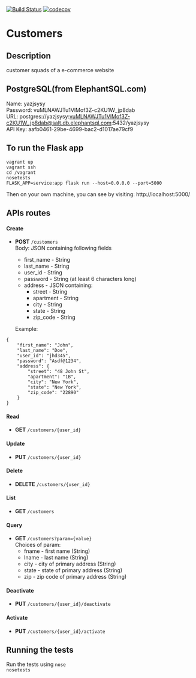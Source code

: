 [![Build Status](https://travis-ci.org/nyu-devops-fa19/customers.svg?branch=master)](https://travis-ci.org/nyu-devops-fa19/customers)
[![codecov](https://codecov.io/gh/nyu-devops-fa19/customers/branch/master/graph/badge.svg)](https://codecov.io/gh/nyu-devops-fa19/customers)

# Customers

## Description
customer squads of a e-commerce website

## PostgreSQL(from ElephantSQL.com)
Name: yazjsysy  
Password: vuMLNAWJTu1VlMof3Z-c2KU1W_jp8dab  
URL: postgres://yazjsysy:vuMLNAWJTu1VlMof3Z-c2KU1W_jp8dab@salt.db.elephantsql.com:5432/yazjsysy  
API Key: aafb0461-29be-4699-bac2-d1017ae79cf9

## To run the Flask app 

```
vagrant up
vagrant ssh
cd /vagrant
nosetests
FLASK_APP=service:app flask run --host=0.0.0.0 --port=5000
```
Then on your own machine, you can see by visiting: http://localhost:5000/

## APIs routes
#### **Create** 
- **POST** `/customers`  
Body: JSON containing following fields
  * first_name - String  
  * last_name - String  
  * user_id - String  
  * password - String (at least 6 characters long)
  * address - JSON containing:  
    * street - String  
    * apartment - String   
    * city - String  
    * state - String  
    * zip_code - String

  Example:  
```
{
    "first_name": "John",
    "last_name": "Doe",
    "user_id": "jhd345",
    "password": "Asdf@1234",
    "address": {
        "street": "48 John St",
        "apartment": "1B",
        "city": "New York",
        "state": "New York",
        "zip_code": "22890"
    }
}
```

#### **Read** 
- **GET** `/customers/{user_id}`

#### **Update**
- **PUT** `/customers/{user_id}`

#### **Delete**
- **DELETE** `/customers/{user_id}`

#### **List**
- **GET** `/customers`

#### **Query**
- **GET** `/customers?param={value}`  
Choices of param:
  * fname - first name (String)  
  * lname - last name (String)  
  * city - city of primary address (String)  
  * state - state of primary address (String)  
  * zip - zip code of primary address (String)  

#### **Deactivate**
- **PUT** `/customers/{user_id}/deactivate`

#### **Activate**
- **PUT** `/customers/{user_id}/activate`

## Running the tests
Run the tests using `nose`  
`nosetests`
